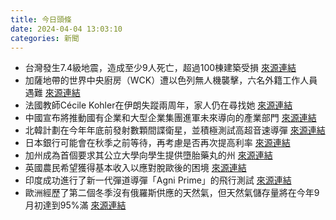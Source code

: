 ```yaml
---
title: 今日頭條
date: 2024-04-04 13:03:10
categories: 新聞            
---
```

- 台灣發生7.4級地震，造成至少9人死亡，超過100棟建築受損 [來源連結](https://edition.cnn.com/2024/04/04/style/taipei-101-earthquake-design-intl-hnk/index.html)
- 加薩地帶的世界中央廚房（WCK）遭以色列無人機襲擊，六名外籍工作人員遇難 [來源連結](https://www.theguardian.com/world/2024/apr/04/world-central-kitchen-gaza-israel-strikes-biden-netanyahu)
- 法國教師Cécile Kohler在伊朗失蹤兩周年，家人仍在尋找她 [來源連結](https://www.theguardian.com/global-development/2024/apr/04/i-saw-my-sister-forced-to-say-she-was-a-spy-on-iranian-tv-it-was-the-worst-day-of-my-life-cecile-kohler)
- 中國宣布將推動國有企業和大型企業集團進軍未來導向的產業部門 [來源連結](https://asiatimes.com/2024/04/chinas-big-bet-on-new-quality-productive-forces/)
- 北韓計劃在今年年底前發射數顆間諜衛星，並積極測試高超音速導彈 [來源連結](https://asiatimes.com/2024/04/north-korea-japan-enmity-going-hypersonic/)
- 日本銀行可能會在秋季之前等待，再考慮是否再次提高利率 [來源連結](https://www.japantimes.co.jp/business/2024/04/04/economy/boj-next-hike-autumn/)
- 加州成為首個要求其公立大學向學生提供墮胎藥丸的州 [來源連結](https://www.npr.org/sections/health-shots/2024/04/04/1242597516/california-campus-abortion-pills-access)
- 英國農民希望獲得基本收入以應對脫歐後的困境 [來源連結](https://www.theguardian.com/environment/2024/apr/04/british-farmers-want-basic-income-to-cope-with-post-brexit-struggles)
- 印度成功進行了新一代彈道導彈「Agni Prime」的飛行測試 [來源連結](https://www.thehindu.com/news/national/new-generation-ballistic-missile-agni-prime-successfully-flight-tested/article68027482.ece)
- 歐洲經歷了第二個冬季沒有俄羅斯供應的天然氣，但天然氣儲存量將在今年9月初達到95%滿 [來源連結](https://www.theguardian.com/business/2024/apr/04/is-europes-energy-crisis-over-falling-gas-prices-conceal-wider-problems)



